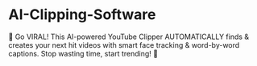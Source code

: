 # AI-Clipping-Software
🤯 Go VIRAL! This AI-powered YouTube Clipper AUTOMATICALLY finds &amp; creates your next hit videos with smart face tracking &amp; word-by-word captions. Stop wasting time, start trending! 🚀
